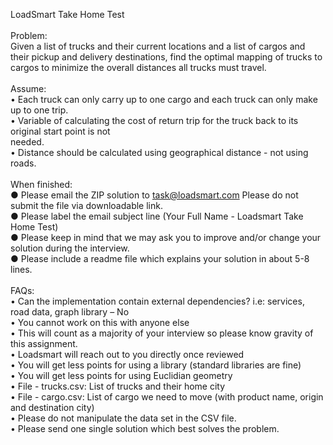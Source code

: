 LoadSmart Take Home Test
<br><br>
Problem:<br>
Given a list of trucks and their current locations and a list of cargos and their pickup and delivery
destinations, find the optimal mapping of trucks to cargos to minimize the overall distances all trucks
must travel.<br>
<br>
Assume:<br>
• Each truck can only carry up to one cargo and each truck can only make up to one trip.<br>
• Variable of calculating the cost of return trip for the truck back to its original start point is not<br>
needed.<br>
• Distance should be calculated using geographical distance - not using roads.<br>
<br>
When finished:<br>
● Please email the ZIP solution to task@loadsmart.com Please do not submit the file via
downloadable link.<br>
● Please label the email subject line (Your Full Name - Loadsmart Take Home Test)<br>
● Please keep in mind that we may ask you to improve and/or change your solution during the
interview.<br>
● Please include a readme file which explains your solution in about 5-8 lines.<br>
<br>
FAQs:<br>
• Can the implementation contain external dependencies? i.e: services, road data, graph library – No<br>
• You cannot work on this with anyone else<br>
• This will count as a majority of your interview so please know gravity of this assignment.<br>
• Loadsmart will reach out to you directly once reviewed<br>
• You will get less points for using a library (standard libraries are fine)<br>
• You will get less points for using Euclidian geometry<br>
• File - trucks.csv: List of trucks and their home city<br>
• File - cargo.csv: List of cargo we need to move (with product name, origin and destination city)<br>
• Please do not manipulate the data set in the CSV file.<br>
• Please send one single solution which best solves the problem.<br>
